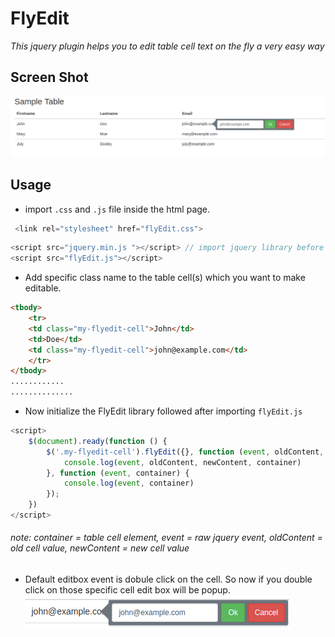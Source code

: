 # FlyEdit
*This jquery plugin helps you to edit table cell text on the fly a very easy way*

## Screen Shot

![FlyEdit sample screen shot](https://github.com/saikatdutta1991/FlyEdit/blob/master/screenshots/screenshot.png?raw=true "FlyEdit sample screen shot")

## Usage
- import `.css` and `.js` file inside the html page.

```javascript
 <link rel="stylesheet" href="flyEdit.css">
```
```javascript
<script src="jquery.min.js "></script> // import jquery library before flyEdit.js file
<script src="flyEdit.js"></script>
```

- Add specific class name to the table cell(s) which you want to make editable.
```html
<tbody>
    <tr>
	<td class="my-flyedit-cell">John</td>
	<td>Doe</td>
	<td class="my-flyedit-cell">john@example.com</td>
    </tr>
</tbody>
............
..............
```
- Now initialize the FlyEdit library followed after importing `flyEdit.js`
```javascript
<script>
	$(document).ready(function () {
		$('.my-flyedit-cell').flyEdit({}, function (event, oldContent, newContent, container) {
			console.log(event, oldContent, newContent, container)
		}, function (event, container) {
			console.log(event, container)
		});
	})
</script>
```
###### note: container = table cell element, event = raw jquery event, oldContent = old cell value, newContent = new cell value

- Default editbox event is dobule click on the cell. So now if you double click on those specific cell edit box will be popup.
![snap](https://github.com/saikatdutta1991/FlyEdit/blob/master/screenshots/3Cscreencapture-1526648077380.png?raw=true "snap")
